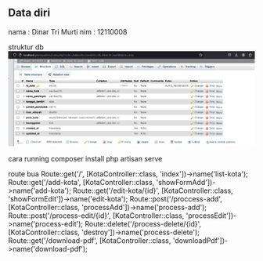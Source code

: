 ## Data diri
nama : Dinar Tri Murti
nim : 12110008

struktur db
![alt text](image.png)

cara running
composer install
php artisan serve

route bua
Route::get('/', [KotaController::class, 'index'])->name('list-kota');
Route::get('/add-kota', [KotaController::class, 'showFormAdd'])->name('add-kota');
Route::get('/edit-kota/{id}', [KotaController::class, 'showFormEdit'])->name('edit-kota');
Route::post('/proccess-add', [KotaController::class, 'processAdd'])->name('process-add');
Route::post('/process-edit/{id}', [KotaController::class, 'processEdit'])->name('process-edit');
Route::delete('/process-delete/{id}', [KotaController::class, 'destroy'])->name('process-delete');
Route::get('/download-pdf', [KotaController::class, 'downloadPdf'])->name('download-pdf');
